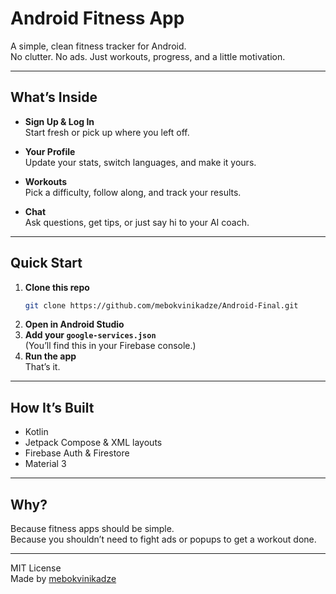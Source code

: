 # Android Fitness App

A simple, clean fitness tracker for Android.  
No clutter. No ads. Just workouts, progress, and a little motivation.

---

## What’s Inside

- **Sign Up & Log In**  
  Start fresh or pick up where you left off.

- **Your Profile**  
  Update your stats, switch languages, and make it yours.

- **Workouts**  
  Pick a difficulty, follow along, and track your results.

- **Chat**  
  Ask questions, get tips, or just say hi to your AI coach.

---

## Quick Start

1. **Clone this repo**
   ```sh
   git clone https://github.com/mebokvinikadze/Android-Final.git
   ```
2. **Open in Android Studio**
3. **Add your `google-services.json`**  
   (You’ll find this in your Firebase console.)
4. **Run the app**  
   That’s it.

---

## How It’s Built

- Kotlin
- Jetpack Compose & XML layouts
- Firebase Auth & Firestore
- Material 3

---

## Why?

Because fitness apps should be simple.  
Because you shouldn’t need to fight ads or popups to get a workout done.

---

MIT License  
Made by [mebokvinikadze](https://github.com/mebokvinikadze)
